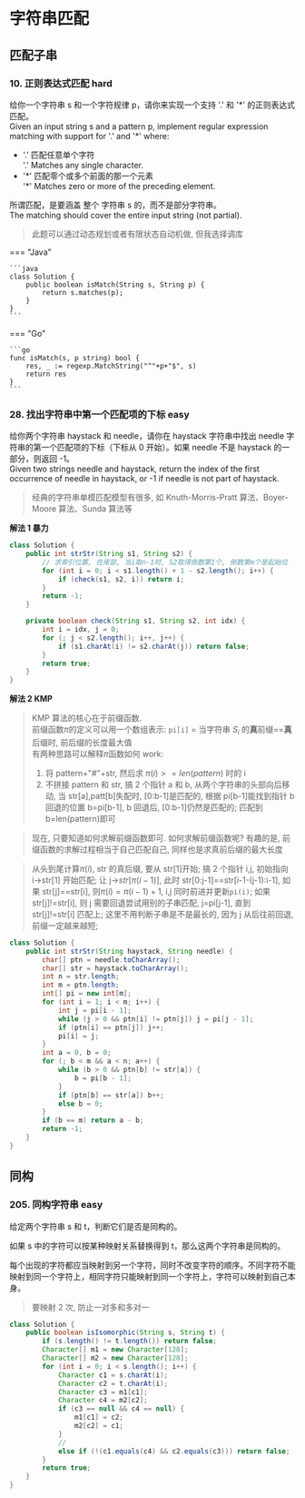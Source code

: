 # 字符串匹配

## 匹配子串

### 10. 正则表达式匹配 hard

给你一个字符串 s 和一个字符规律 p，请你来实现一个支持 '.' 和 '\*' 的正则表达式匹配。  
Given an input string s and a pattern p, implement regular expression matching with support for '.' and '\*' where:

-   '.' 匹配任意单个字符  
    '.' Matches any single character.​​​​
-   '\*' 匹配零个或多个前面的那一个元素  
    '\*' Matches zero or more of the preceding element.

所谓匹配，是要涵盖 整个 字符串 s 的，而不是部分字符串。  
The matching should cover the entire input string (not partial).

> 此题可以通过动态规划或者有限状态自动机做, 但我选择调库

=== "Java"

    ```java
    class Solution {
        public boolean isMatch(String s, String p) {
            return s.matches(p);
        }
    }
    ```

=== "Go"

    ```go
    func isMatch(s, p string) bool {
        res, _ := regexp.MatchString("^"+p+"$", s)
        return res
    }
    ```

### 28. 找出字符串中第一个匹配项的下标 easy

给你两个字符串 haystack 和 needle，请你在 haystack 字符串中找出 needle 字符串的第一个匹配项的下标（下标从 0 开始）。如果 needle 不是 haystack 的一部分，则返回 -1。  
Given two strings needle and haystack, return the index of the first occurrence of needle in haystack, or -1 if needle is not part of haystack.

> 经典的字符串单模匹配模型有很多, 如 Knuth-Morris-Pratt 算法、Boyer-Moore 算法、Sunda 算法等

**解法 1 暴力**

```java
class Solution {
    public int strStr(String s1, String s2) {
        // 求索引位置, 在尾部, 当i取n-1时, S2取得倒数第1个, 倒数第m个是起始位
        for (int i = 0; i < s1.length() + 1 - s2.length(); i++) {
            if (check(s1, s2, i)) return i;
        }
        return -1;
    }

    private boolean check(String s1, String s2, int idx) {
        int i = idx, j = 0;
        for (; j < s2.length(); i++, j++) {
            if (s1.charAt(i) != s2.charAt(j)) return false;
        }
        return true;
    }
}
```

**解法 2 KMP**

> KMP 算法的核心在于前缀函数.  
> 前缀函数$π$的定义可以用一个数组表示: `pi[i]` = 当字符串 $S_i$ 的**真**前缀==**真**后缀时, 前后缀的长度最大值  
> 有两种思路可以解释$π$函数如何 work:
>
> 1. 将 pattern+"#"+str, 然后求 $π(i)>=len(pattern)$ 时的 i
> 2. 不拼接 pattern 和 str, 搞 2 个指针 a 和 b, 从两个字符串的头部向后移动, 当 str[a],patt[b]失配时, [0:b-1]是匹配的, 根据 pi[b-1]能找到指针 b 回退的位置 b=pi[b-1], b 回退后, [0:b-1]仍然是匹配的; 匹配到 b=len(pattern)即可

> 现在, 只要知道如何求解前缀函数即可. 如何求解前缀函数呢?
> 有趣的是, 前缀函数的求解过程相当于自己匹配自己, 同样也是求真前后缀的最大长度

> 从头到尾计算$π(i)$, str 的真后缀, 要从 str[1]开始; 搞 2 个指针 i,j, 初始指向 i->str[1] 开始匹配;
> 让 j->$str[π(i-1)]$, 此时 str[0:j-1]==str[i-1-(j-1):i-1], 如果 str[j]==str[i], 则$π(i)=π(i-1)+1$, i,j 同时前进并更新`pi(i)`;
> 如果 str[j]!=str[i], 则 j 需要回退尝试用别的子串匹配, j=pi[j-1], 直到 str[j]!=str[i] 匹配上;
> 这里不用判断子串是不是最长的, 因为 j 从后往前回退, 前缀一定越来越短;

```java
class Solution {
    public int strStr(String haystack, String needle) {
        char[] ptn = needle.toCharArray();
        char[] str = haystack.toCharArray();
        int n = str.length;
        int m = ptn.length;
        int[] pi = new int[m];
        for (int i = 1; i < m; i++) {
            int j = pi[i - 1];
            while (j > 0 && ptn[i] != ptn[j]) j = pi[j - 1];
            if (ptn[i] == ptn[j]) j++;
            pi[i] = j;
        }
        int a = 0, b = 0;
        for (; b < m && a < n; a++) {
            while (b > 0 && ptn[b] != str[a]) {
                b = pi[b - 1];
            }
            if (ptn[b] == str[a]) b++;
            else b = 0;
        }
        if (b == m) return a - b;
        return -1;
    }
}
```

## 同构

### 205. 同构字符串 easy

给定两个字符串 s 和 t，判断它们是否是同构的。

如果 s 中的字符可以按某种映射关系替换得到 t，那么这两个字符串是同构的。

每个出现的字符都应当映射到另一个字符，同时不改变字符的顺序。不同字符不能映射到同一个字符上，相同字符只能映射到同一个字符上，字符可以映射到自己本身。

> 要映射 2 次, 防止一对多和多对一

```java
class Solution {
    public boolean isIsomorphic(String s, String t) {
        if (s.length() != t.length()) return false;
        Character[] m1 = new Character[128];
        Character[] m2 = new Character[128];
        for (int i = 0; i < s.length(); i++) {
            Character c1 = s.charAt(i);
            Character c2 = t.charAt(i);
            Character c3 = m1[c1];
            Character c4 = m2[c2];
            if (c3 == null && c4 == null) {
                m1[c1] = c2;
                m2[c2] = c1;
            }
            //
            else if (!(c1.equals(c4) && c2.equals(c3))) return false;
        }
        return true;
    }
}
```

